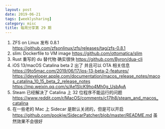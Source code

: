 ```yaml
---
layout: post
date: 2019-06-21
tags: [weeklysharing]
category: misc
title: 每周分享第 29 期
---
```


1. ZFS on Linux 发布 0.8.1 https://github.com/zfsonlinux/zfs/releases/tag/zfs-0.8.1
2. slim: Dockerfile to VM image https://github.com/ottomatica/slim
3. Rust 重写的 du 替代物 确实很快 https://github.com/Byron/dua-cli
4. iOS 13/macOS Catalina beta 2 出了 并且可以 OTA 相关信息 https://9to5mac.com/2019/06/17/ios-13-beta-2-features/ https://developer.apple.com/documentation/macos_release_notes/macos_catalina_10_15_beta_2_release_notes https://mp.weixin.qq.com/s/Ae1SIcK9ho4Mh0g_UsbAyA
5. Steam 已经解决了 Catalina 上 32 位程序不能运行的问题 https://www.reddit.com/r/MacOS/comments/c17lh8/steam_and_macos_catalina
6. 在一些老的 Mac 上 Sidecar 是默认关闭的，但是可以开启 https://github.com/pookjw/SidecarPatcher/blob/master/README.md 虽然效果不会很好

